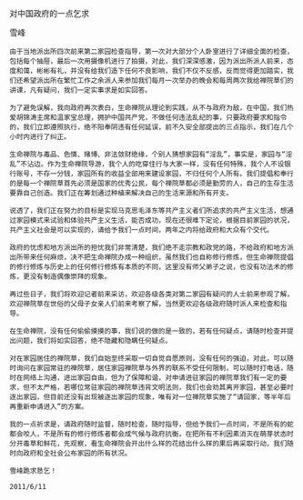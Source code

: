 对中国政府的一点乞求

雪峰


    由于当地派出所四次前来第二家园检查指导，第一次对大部分个人卧室进行了详细全面的检查，包括每个抽屉，最后一次用摄像机进行了拍摄，对此，我们深深感激，因为派出所派人前来，态度和蔼，彬彬有礼，并没有给我们造下任何不良影响，我们不仅不反感，反而觉得更加踏实，我们还希望派出所在繁忙工作之余派人来参加我们每月一次举办的晚会和每周两次我给禅院草们的讲课，凡有疑问，我们一定实事求是如实回答。

    为了避免误解，我向政府再次表白，生命禅院从理论到实践，从不与政府为敌，在中国，我们热爱胡锦涛主席和温家宝总理，拥护中国共产党，不做任何违法乱纪的事，只要政府要求和指令的，我们立即遵照执行，绝不阳奉阴违有任何延误，前不久安全部提出的三点指示，我们在几个小时内进行了纠正。

    生命禅院与毒品、色情、赌博、非法敛财绝缘，个别人猜想家园有“淫乱”，事实是，家园与“淫乱”不沾边。作为生命禅院导游，我个人的吃穿住行与大家一样，没有任何特殊，我个人不设银行账号，不存一分钱，家园所有的收益全部用来建设家园，不归任何个人所有。我们提倡和奉行的是每一个禅院草首先必须是国家的优秀公民，每个禅院草都必须是勤劳的人，自己的生存生活要靠自己创造。我们正在筹划通过种植来解决自己的生活来源和所有开支。

    说透了，我们正在努力的目标是实现马克思毛泽东等共产主义者们所追求的共产主义生活，想通过家园模式来试验和体验共产主义生活，能否成功，现在还很难下定论，根据目前家园的状况，共产主义社会是可以实现的，请给予我们一点时间，两年之内将给政府和大众有个交代。

    政府的忧虑和地方派出所的担忧我们非常清楚，我们绝不走宗教和政党的路，不给政府和地方派出所带来任何麻烦，决不把生命禅院办成一种组织，虽然我们也自称修行修炼，但生命禅院提倡的修行修炼与历史上的任何修行修炼有本质的不同，这里没有师父弟子之说，也没有功法术的修炼，更没有制造偶像崇拜的现象。

    再过些日子，我们将欢迎记者前来采访，欢迎各级各类对第二家园有疑问的人士前来参观了解，欢迎禅院草在世俗的父母子女亲人们前来考察了解，当然更欢迎各级政府随时派人来检查和指导。

    在生命禅院，没有任何偷偷摸摸的事，我们说的做的是一致的，若有任何疑点，请随时检查并提出问题，我们将如实回答，绝不隐藏和隐瞒任何疑点。

    对在家园居住的禅院草，我们自始至终采取一切自觉自愿原则，没有任何的强迫，对此，可以随时询问在家园常驻的禅院草，居住家园禅院草与外界的联系不受任何限制，可以随时打电话，随时在网络上沟通，进出家园自由，但为了保障和谐，对申请进驻家园的禅院草我们有一定的要求，但不太严格，若哪位常驻家园的禅院草违背文明法则，我们也会劝其离开家园，甚至必要时逐出家园，但目前还没有出现被逐出家园的现象，唯有对一位禅院草实施了“请回家，等半年后再重新申请进入”的方案。

    我的一点祈求是，请政府随时监督，随时检查，随时指导，但给予我们一点时间，不是所有的蛇都会咬人，不是所有的修行修炼者都会成气候与政府抗衡，在把所有不利因素消灭在萌芽状态时分开毒草和鲜花，先观察，看生命禅院会开出什么样的花结出什么样的果后再采取行动，我们随时向政府和全社会公布家园的所有状况。

    雪峰跪求恳乞！ 

    2011/6/11



